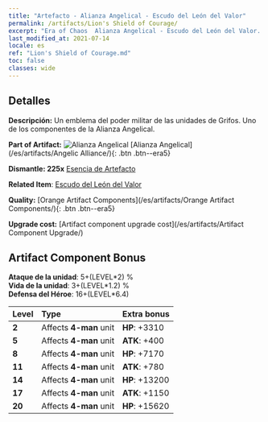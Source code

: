```yaml
---
title: "Artefacto - Alianza Angelical - Escudo del León del Valor"
permalink: /artifacts/Lion's Shield of Courage/
excerpt: "Era of Chaos  Alianza Angelical - Escudo del León del Valor. Un emblema del poder militar de las unidades de Grifos. Uno de los componentes de la Alianza Angelical."
last_modified_at: 2021-07-14
locale: es
ref: "Lion's Shield of Courage.md"
toc: false
classes: wide
---
```




## Detalles

 **Descripción:** Un emblema del poder militar de las unidades de Grifos. Uno de los componentes de la Alianza Angelical.

 **Part of Artifact:** ![Alianza Angelical](/images/t/icon_artifact_41.png) [Alianza Angelical](/es/artifacts/Angelic Alliance/){: .btn .btn--era5}

 **Dismantle: 225x** [Esencia de Artefacto](/ItemsES/con_905/)

 **Related Item**: [Escudo del León del Valor](/ItemsES/art_151/)

 **Quality:** [Orange Artifact Components](/es/artifacts/Orange Artifact Components/){: .btn .btn--era5}

 **Upgrade cost:** [Artifact component upgrade cost](/es/artifacts/Artifact Component Upgrade/)

## Artifact Component Bonus

  **Ataque de la unidad**: 5+(LEVEL\*2) %<br/>**Vida de la unidad**: 3+(LEVEL\*1.2) %<br/>**Defensa del Héroe**: 16+(LEVEL\*6.4)

  |  Level  | Type |    Extra bonus  | 
  |:--------|:-----|:----------------| 
  | **2** | Affects **4-man** unit | **HP**: +3310 | 
  | **5** | Affects **4-man** unit | **ATK**: +400 | 
  | **8** | Affects **4-man** unit | **HP**: +7170 | 
  | **11** | Affects **4-man** unit | **ATK**: +780 | 
  | **14** | Affects **4-man** unit | **HP**: +13200 | 
  | **17** | Affects **4-man** unit | **ATK**: +1150 | 
  | **20** | Affects **4-man** unit | **HP**: +15620 | 
